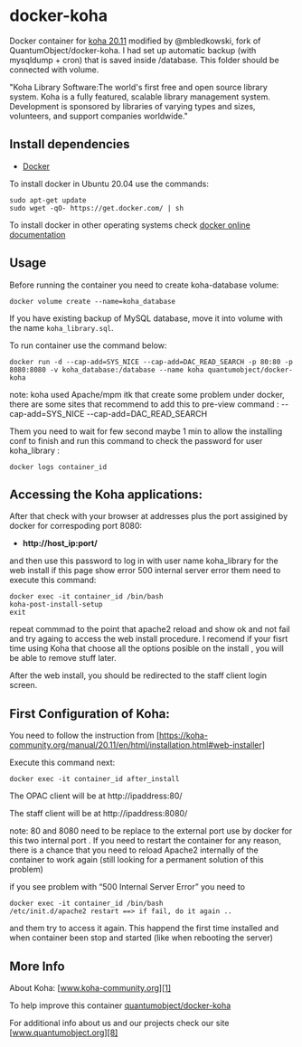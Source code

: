 # docker-koha

Docker container for [koha 20.11][3] modified by @mbledkowski, fork of QuantumObject/docker-koha.
I had set up automatic backup (with mysqldump + cron) that is saved inside /database. This folder should be connected with volume.

"Koha Library Software:The world's first free and open source library system. Koha is a fully featured, scalable library management system. Development is sponsored by libraries of varying types and sizes, volunteers, and support companies worldwide."

## Install dependencies

  - [Docker][2]

To install docker in Ubuntu 20.04 use the commands:

    sudo apt-get update
    sudo wget -qO- https://get.docker.com/ | sh

 To install docker in other operating systems check [docker online documentation][4]

## Usage

Before running the container you need to create koha-database volume:

    docker volume create --name=koha_database
    
If you have existing backup of MySQL database, move it into volume with the name `koha_library.sql`.

To run container use the command below:

    docker run -d --cap-add=SYS_NICE --cap-add=DAC_READ_SEARCH -p 80:80 -p 8080:8080 -v koha_database:/database --name koha quantumobject/docker-koha

note: koha used  Apache/mpm itk that create some problem under docker, there are some sites that recommend to add this to pre-view command :   --cap-add=SYS_NICE --cap-add=DAC_READ_SEARCH

Them you need to wait for few second maybe 1 min to allow the installing conf to finish and run this command to check the password for user koha_library :

    docker logs container_id

## Accessing the Koha applications:

After that check with your browser at addresses plus the port assigined by docker for correspoding port 8080:

  - **http://host_ip:port/**
  
and then use this password to log in with user name koha_library for the web install if this page show error 500 internal server error them need to execute this command:

    docker exec -it container_id /bin/bash
    koha-post-install-setup
    exit

repeat commmad to the point that apache2 reload and show ok and not fail and try againg to access the web install procedure. I recomend if your fisrt time using Koha that choose all the options posible on the install , you will be able to remove stuff later. 

After the web install, you should be redirected to the staff client login screen.

## First Configuration of Koha:

  You need to follow the instruction from [https://koha-community.org/manual/20.11/en/html/installation.html#web-installer]
 
Execute this command next:

    docker exec -it container_id after_install

The OPAC client will be at http://ipaddress:80/ 

The staff client will be at http://ipaddress:8080/

note: 80 and 8080 need to be replace to the external port use by docker for this two internal port . If you need to restart the container for any reason, there is a chance that you need to reload Apache2 internally of the container to work again (still looking for a permanent solution of this problem)

if you see problem with “500 Internal Server Error” you need to

    docker exec -it container_id /bin/bash
    /etc/init.d/apache2 restart ==> if fail, do it again ..

and them try to access it again. This happend the first time installed and when container been stop and started (like when rebooting the server)


## More Info

About Koha: [www.koha-community.org][1]

To help improve this container [quantumobject/docker-koha][5]

For additional info about us and our projects check our site [www.quantumobject.org][8]

[1]:http://koha-community.org/
[2]:https://www.docker.com
[3]:http://koha-community.org/documentation/
[4]:http://docs.docker.com
[5]:https://github.com/QuantumObject/docker-koha
[8]:http://www.quantumobject.org/
